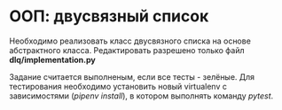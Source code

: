 # ООП: двусвязный список

Необходимо реализовать класс двусвязного списка на основе абстрактного класса.
Редактировать разрешено только файл **dlq/implementation.py**

Задание считается выполненым, если все тесты - зелёные.
Для тестирования необходимо установить новый virtualenv с зависимостями (*pipenv install*),
в котором выполнять команду *pytest*.
